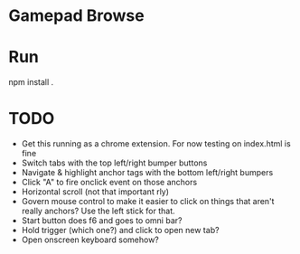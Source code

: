 # Gamepad Browse

Run
=====
npm install .

TODO
=====
- Get this running as a chrome extension. For now testing on index.html is fine
- Switch tabs with the top left/right bumper buttons
- Navigate & highlight anchor tags with the bottom left/right bumpers
- Click "A" to fire onclick event on those anchors
- Horizontal scroll (not that important rly)
- Govern mouse control to make it easier to click on things that aren't really anchors? Use the left stick for that.
- Start button does f6 and goes to omni bar?
- Hold trigger (which one?) and click to open new tab?
- Open onscreen keyboard somehow?